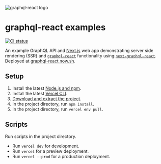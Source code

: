 ![graphql-react logo](https://cdn.jsdelivr.net/gh/jaydenseric/graphql-react@0.1.0/graphql-react-logo.svg)

# graphql-react examples

[![CI status](https://github.com/jaydenseric/graphql-react-examples/workflows/CI/badge.svg)](https://github.com/jaydenseric/graphql-react-examples/actions)

An example GraphQL API and [Next.js](https://nextjs.org) web app demonstrating server side rendering (SSR) and [`graphql-react`](https://github.com/jaydenseric/graphql-react) functionality using [`next-graphql-react`](https://github.com/jaydenseric/next-graphql-react). Deployed at [graphql-react.now.sh](https://graphql-react.now.sh).

## Setup

1.  Install the latest [Node.js and npm](https://npmjs.com/get-npm).
2.  Install the latest [Vercel CLI](https://vercel.com/download).
3.  [Download and extract the project](https://github.com/jaydenseric/graphql-react-examples/archive/master.zip).
4.  In the project directory, run `npm install`.
5.  In the project directory, run `vercel env pull`.

## Scripts

Run scripts in the project directory.

- Run `vercel dev` for development.
- Run `vercel` for a preview deployment.
- Run `vercel --prod` for a production deployment.
